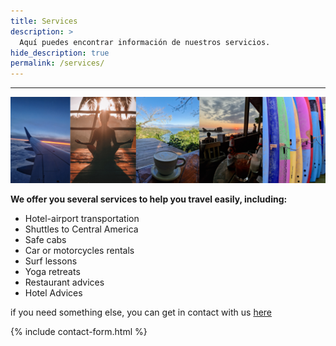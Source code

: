 ```yaml
---
title: Services
description: >
  Aquí puedes encontrar información de nuestros servicios.
hide_description: true
permalink: /services/
---
```

---
![Volcano](/assets/img/services/services-pic.png)

<strong>We offer you several services to help you travel easily, including:</strong>

<ul><li>Hotel-airport transportation</li><li>Shuttles to Central America</li><li>Safe cabs</li><li>Car or motorcycles rentals</li><li>Surf lessons</li><li>Yoga retreats</li><li>Restaurant advices</li><li>Hotel Advices</li></ul>

if you need something else, you can get in contact with us <a href="https://sandy.sv/contact/">here</a>

{% include contact-form.html %}
